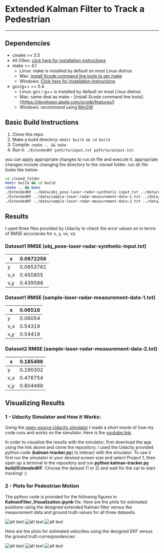 # Extended Kalman Filter to Track a Pedestrian
---
[//]: # (Image References)
[image1]: ./Figures/Datasetobj_pose-laser-radar-synthetic-output.txt.jpg "Dataset1"
[image2]: ./Figures/Datasetsample-laser-radar-measurement-data-1-output.txt.jpg "Dataset2"
[image3]: ./Figures/Datasetsample-laser-radar-measurement-data-2-output.txt.jpg "Dataset3"
[image4]: ./Figures/Velocity_Datasetobj_pose-laser-radar-synthetic-output.txt.jpg "Velocity_Dataset1"
[image5]: ./Figures/Velocity_Datasetsample-laser-radar-measurement-data-1-output.txt.jpg "Velocity_Dataset2"
[image6]: ./Figures/Velocity_Datasetsample-laser-radar-measurement-data-2-output.txt.jpg "Velocity_Dataset3"

## Dependencies

* cmake >= 3.5
 * All OSes: [click here for installation instructions](https://cmake.org/install/)
* make >= 4.1
  * Linux: make is installed by default on most Linux distros
  * Mac: [install Xcode command line tools to get make](https://developer.apple.com/xcode/features/)
  * Windows: [Click here for installation instructions](http://gnuwin32.sourceforge.net/packages/make.htm)
* gcc/g++ >= 5.4
  * Linux: gcc / g++ is installed by default on most Linux distros
  * Mac: same deal as make - [install Xcode command line tools]((https://developer.apple.com/xcode/features/)
  * Windows: recommend using [MinGW](http://www.mingw.org/)

## Basic Build Instructions

1. Clone this repo.
2. Make a build directory: `mkdir build && cd build`
3. Compile: `cmake .. && make`
4. Run it: `./ExtendedKF path/to/input.txt path/to/output.txt`.

you can apply appropriate changes to run.sh file and execute it. appropriate changes include changing the directory to the cloned folder. run.sh file looks like below:
```bash
cd cloned_folder
mkdir build && cd build
cmake .. && make
./ExtendedKF ../data/obj_pose-laser-radar-synthetic-input.txt ../data/obj_pose-laser-radar-synthetic-output.txt
./ExtendedKF ../data/sample-laser-radar-measurement-data-1.txt ../data/sample-laser-radar-measurement-data-1-output.txt
./ExtendedKF ../data/sample-laser-radar-measurement-data-2.txt ../data/sample-laser-radar-measurement-data-2-output.txt
```

## Results
I used three files provided by Udacity to check the error values on in terms of RMSE accuracies for x, y, vx, vy:

### Dataset1 RMSE (obj_pose-laser-radar-synthetic-input.txt)
| x   |   0.0972256|
|-----|-----------|
| y   |   0.0853761|
| v_x |   0.450855|
| v_y |   0.439588|


### Dataset1 RMSE (sample-laser-radar-measurement-data-1.txt)
| x   | 0.06516   |
|-----|-----------|
| y   | 0.06054   |
| v_x | 0.54319   |
| v_y | 0.54419   |

### Dataset2 RMSE (sample-laser-radar-measurement-data-2.txt)
| x   | 0.185496|
|-----|----------|
| y   | 0.190302|
| v_x | 0.476754 |
| v_y | 0.804469 |

## Visualizing Results


### 1 - Udacity Simulator and How it Works:
Using the [open-source Udacity simulator](https://github.com/udacity/self-driving-car-sim/releases/) I made a short movie of how my code runs and works on the simulator. Here is the [youtube link](https://youtu.be/ZeU0wolYa1U).

In order to visualize the results with the simulator, first download the app using the link above and clone the repository. I used the Udacity provided python code (**kalman-tracker.py**) to interact with the simulator. To use it first run the simulator in your desired screen size and select Project 1, then open up a terminal in the repository and run **python kalman-tracker.py build/ExtendedKF**. Choose the dataset (1 or 2) and wait for the car to start tracking! :)


### 2 - Plots for Pedestrian Motion
The python code is provided for the following figures in **KalmanFilter_Visualization.ipynb** file.
Here are the plots for estimated positions using the designed extended Kalman filter versus the measurement data and ground truth values for all three datasets.

![alt text][image1]
![alt text][image2]
![alt text][image3]

Here are the plots for estimated velocities using the designed EKF versus the ground truth correspondences:

![alt text][image4]
![alt text][image5]
![alt text][image6]
